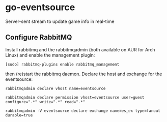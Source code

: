 # go-eventsource
Server-sent stream to update game info in real-time

## Configure RabbitMQ

Install rabbitmq and the rabbitmqadmin (both available on AUR for Arch Linux) and enable the management plugin:

    [sudo] rabbitmq-plugins enable rabbitmq_management

then (re)start the rabbitmq daemon. Declare the host and exchange for the eventsource:

    rabbitmqadmin declare vhost name=eventsource

    rabbitmqadmin declare permission vhost=eventsource user=guest configure=".*" write=".*" read=".*"

    rabbitmqadmin -V eventsource declare exchange name=es_ex type=fanout durable=true
